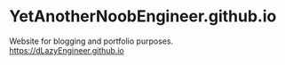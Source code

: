 # YetAnotherNoobEngineer.github.io
Website for blogging and portfolio purposes.
https://dLazyEngineer.github.io
